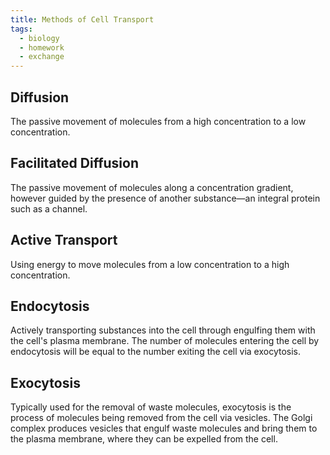 ```yaml
---
title: Methods of Cell Transport
tags:
  - biology
  - homework
  - exchange
---
```


## Diffusion

The passive movement of molecules from a high concentration to a low concentration.

## Facilitated Diffusion

The passive movement of molecules along a concentration gradient, however guided by the presence of another substance—an integral protein such as a channel.

## Active Transport

Using energy to move molecules from a low concentration to a high concentration.

## Endocytosis

Actively transporting substances into the cell through engulfing them with the cell's plasma membrane. The number of molecules entering the cell by endocytosis will be equal to the number exiting the cell via exocytosis.

## Exocytosis



Typically used for the removal of waste molecules, exocytosis is the process of molecules being removed from the cell via vesicles. The Golgi complex produces vesicles that engulf waste molecules and bring them to the plasma membrane, where they can be expelled from the cell.




‎‎